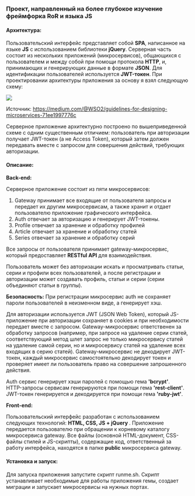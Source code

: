 <h3><b>Проект, направленный на более глубокое изучение фреймфорка RoR и языка JS</b></h3>


<h4><b>Архитектура:</b></h4>

Пользовательский интерфейс представляет собой <b>SPA</b>, написанное на языке <b>JS</b> с использованием библиотеки <b>jQuery</b>.
Серверная часть состоит из нескольких приложений (микросервисов), общающихся с пользователем и между собой при помощи протокола <b>HTTP</b>, и, принимающих и генерирующих данные в формате <b>JSON</b>. Для идентификации пользователей используется <b>JWT-токен</b>. При проектировании архитектуры приложения за основу я взял следующую схему:

<img src="https://cdn-images-1.medium.com/max/800/0*J_xfcITh-HsgX9aX.png">

Источник: https://medium.com/@WSO2/guidelines-for-designing-microservices-71ee1997776c

Серверное приложение архитектурно построено по вышеприведенной схеме с одним существенным отличием: пользователь при авторизации получает JWT-токен (а не Access Token), который затем должен передавать вместе с запросом для совершения действий, требующих авторизации.


<h4><b>Описание:</b></h4>

<b>Back-end:</b>

Серверное приложение состоит из пяти микросервисов:

1) Gateway принимает все входящие от пользователя запросы и передает их другим микросервисам, а также хранит и отдает пользователю приложение графического интерфейса.
2) Auth отвечает за авторизацию и генерирует JWT-токены.
3) Profile отвечает за хранение и обработку профилей
4) Article отвечает за хранение и обработку статей
5) Series отвечает за хранение и обработку серий

Все запросы от пользователя принимает gateway-микросервис, который предоставляет <b>RESTful API</b> для взаимодействия.

Пользователь может без авторизации искать и просматривать статьи, серии и профили всех пользователей, а после регистрации и авторизации может создавать профиль, статьи и серии (серии объединяют статьи в группы).

<b>Безопасность:</b>
При регистрации микросервис auth не сохраняет пароли пользователей в неизменном виде, а генерирует хэш.

Для авторизации используется JWT (JSON Web Token), который JS-приложение при авторизации сохраняет в cookies и при необходимости передает вместе с запросом. Gateway-микросервис ответственен за обработку запросов (например, при запросе на удаление серии статей, соответствующий метод шлет запрос не только микросервису статей на удаление самой серии, но и микросервису статей на удаление всех входящих в серию статей). Gateway-микросервис не декодирует JWT-токен, каждый микросервис самостоятельно декодирует токен и проверяет имеет ли пользователь право на совершение запрошенного действия.

Auth сервис генерирует хэши паролей с помощью гема <b>'bcrypt'</b>.<br>
HTTP-запросы сервисам генерируются при помощи гема <b>'rest-client'</b>.<br>
JWT-токен генерируется и декодируется при помощи гема <b>'ruby-jwt'</b>.


<b>Front-end:</b>

Пользовательский интерфейс разработан c использованием следующих технологий: <b>HTML, CSS, JS + jQuery </b>. Приложение передается пользователю при обращении к корневому каталогу микросервиса gateway. Все файлы (основной HTML-документ, СSS-файлы стилей и JS-скрипты), содержащие код, ответственный за работу интерфейса, находятся в папке <b>public</b> микросервиса gateway.


<h4><b>Установка и запуск:</b></h4>

Для запуска приложения запустите скрипт runme.sh. Скрипт устанавливает необходимые для работы приложения гемы, создает миграции и запускает микросервисы на нужных портах.
